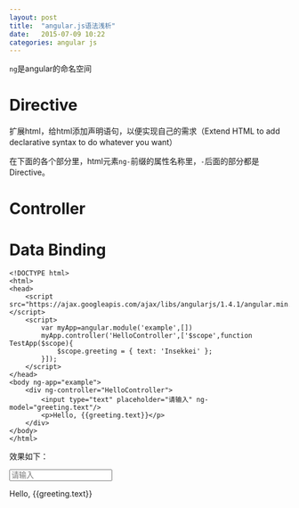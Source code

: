 ```yaml
---
layout: post
title:  "angular.js语法浅析"
date:   2015-07-09 10:22
categories: angular js
---
```


`ng`是angular的命名空间

# Directive

扩展html，给html添加声明语句，以便实现自己的需求（Extend HTML to add declarative syntax to do whatever you want）

在下面的各个部分里，html元素`ng-`前缀的属性名称里，`-`后面的部分都是Directive。

# Controller

# Data Binding

<pre><code>&lt;!DOCTYPE html&gt;
&lt;html&gt;
&lt;head&gt;
    &lt;script src="https://ajax.googleapis.com/ajax/libs/angularjs/1.4.1/angular.min.js"&gt;&lt;/script&gt;
    &lt;script&gt;
        var myApp=angular.module('example',[])
        myApp.controller('HelloController',['$scope',function TestApp($scope){
            $scope.greeting = { text: 'Insekkei' };
        }]);
	&lt;/script&gt;
&lt;/head&gt;
&lt;body ng-app="example"&gt;
    &lt;div ng-controller="HelloController"&gt;
        &lt;input type="text" placeholder="请输入" ng-model="greeting.text"/&gt;
        &lt;p&gt;Hello, {{greeting.text}}&lt;/p&gt;
    &lt;/div&gt;
&lt;/body&gt;
&lt;/html&gt;
</code></pre>

效果如下：

<script src="https://ajax.googleapis.com/ajax/libs/angularjs/1.4.1/angular.min.js"></script>
<script>
    var myApp=angular.module('example',[])
    myApp.controller('HelloController',['$scope',function TestApp($scope){
        $scope.greeting = { text: 'Insekkei' };
    }]);
</script>
<div ng-app="example">
    <div ng-controller="HelloController">
        <input type="text" placeholder="请输入" ng-model="greeting.text"/>
        <p>Hello, {{greeting.text}}</p>
    </div>
</div>